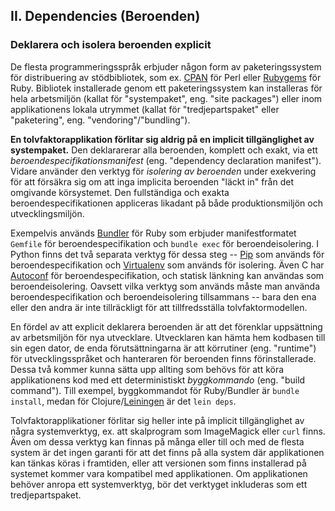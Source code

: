 ## II. Dependencies (Beroenden)
### Deklarera och isolera beroenden explicit

De flesta programmeringsspråk erbjuder någon form av paketeringssystem för distribuering av stödbibliotek, som ex. [CPAN](http://www.cpan.org/) för Perl eller [Rubygems](http://rubygems.org/) för Ruby. Bibliotek installerade genom ett paketeringssystem kan installeras för hela arbetsmiljön (kallat för "systempaket", eng. "site packages") eller inom applikationens lokala utrymmet (kallat för "tredjepartspaket" eller "paketering", eng. "vendoring"/"bundling").

**En tolvfaktorapplikation förlitar sig aldrig på en implicit tillgänglighet av systempaket.** Den deklararerar alla beroenden, komplett och exakt, via ett *beroendespecifikationsmanifest* (eng. "dependency declaration manifest"). Vidare använder den verktyg för *isolering av beroenden* under exekvering för att försäkra sig om att inga implicita beroenden "läckt in" från det omgivande körsystemet. Den fullständiga och exakta beroendespecifikationen appliceras likadant på både produktionsmiljön och utvecklingsmiljön.

Exempelvis används [Bundler](https://bundler.io/) för Ruby som erbjuder manifestformatet `Gemfile` för beroendespecifikation och `bundle exec` för beroendeisolering. I Python finns det två separata verktyg för dessa steg -- [Pip](http://www.pip-installer.org/en/latest/) som används för beroendespecifikation och [Virtualenv](http://www.virtualenv.org/en/latest/) som används för isolering. Även C har [Autoconf](http://www.gnu.org/s/autoconf/) för beroendespecifikation, och statisk länkning kan användas som beroendeisolering. Oavsett vilka verktyg som används måste man använda beroendespecifikation och beroendeisolering tillsammans -- bara den ena eller den andra är inte tillräckligt för att tillfredsställa tolvfaktormodellen.

En fördel av att explicit deklarera beroenden är att det förenklar uppsättning av arbetsmiljön för nya utvecklare. Utvecklaren kan hämta hem kodbasen till sin egen dator, de enda förutsättningarna är att körrutiner (eng. "runtime") för utvecklingsspråket och hanteraren för beroenden finns förinstallerade. Dessa två kommer kunna sätta upp allting som behövs för att köra applikationens kod med ett deterministiskt *byggkommando* (eng. "build command"). Till exempel, byggkommandot för Ruby/Bundler är `bundle install`, medan för Clojure/[Leiningen](https://github.com/technomancy/leiningen#readme) är det `lein deps`.

Tolvfaktorapplikationer förlitar sig heller inte på implicit tillgänglighet av några systemverktyg, ex. att skalprogram som ImageMagick eller `curl` finns. Även om dessa verktyg kan finnas på många eller till och med de flesta system är det ingen garanti för att det finns på alla system där applikationen kan tänkas köras i framtiden, eller att versionen som finns installerad på systemet kommer vara kompatibel med applikationen. Om applikationen behöver anropa ett systemverktyg, bör det verktyget inkluderas som ett tredjepartspaket.
